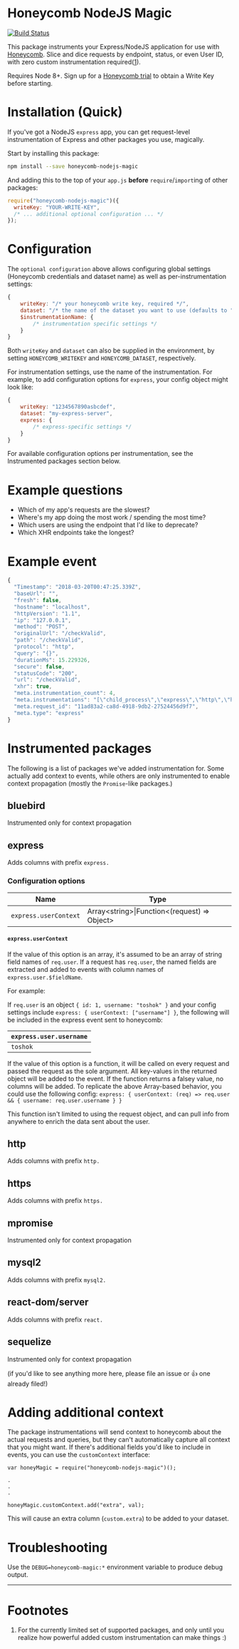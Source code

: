 # Honeycomb NodeJS Magic

[![Build Status](https://travis-ci.org/honeycombio/honeycomb-nodejs-magic.svg?branch=master)](https://travis-ci.org/honeycombio/honeycomb-nodejs-magic)

This package instruments your Express/NodeJS application for use with [Honeycomb](https://honeycomb.io). Slice and dice requests by endpoint, status, or even User ID, with zero custom instrumentation required([1](#footnotes)).

Requires Node 8+. Sign up for a [Honeycomb trial](https://ui.honeycomb.io/signup) to obtain a Write Key before starting.

# Installation (Quick)

If you've got a NodeJS `express` app, you can get request-level instrumentation of Express and other packages you use, magically.

Start by installing this package:

```bash
npm install --save honeycomb-nodejs-magic
```

And adding this to the top of your `app.js` **before** `require`/`import`ing of other packages:

```javascript
require("honeycomb-nodejs-magic")({
  writeKey: "YOUR-WRITE-KEY",
  /* ... additional optional configuration ... */
});
```

# Configuration

The `optional configuration` above allows configuring global settings (Honeycomb credentials and dataset name) as well as per-instrumentation settings:

```javascript
{
    writeKey: "/* your honeycomb write key, required */",
    dataset: "/* the name of the dataset you want to use (defaults to "nodejs") */"
    $instrumentationName: {
        /* instrumentation specific settings */
    }
}
```

Both `writeKey` and `dataset` can also be supplied in the environment, by setting `HONEYCOMB_WRITEKEY` and `HONEYCOMB_DATASET`, respectively.

For instrumentation settings, use the name of the instrumentation. For example, to add configuration options for `express`, your config object might look like:

```javascript
{
    writeKey: "1234567890asbcdef",
    dataset: "my-express-server",
    express: {
        /* express-specific settings */
    }
}
```

For available configuration options per instrumentation, see the Instrumented packages section below.

# Example questions

* Which of my app's requests are the slowest?
* Where's my app doing the most work / spending the most time?
* Which users are using the endpoint that I'd like to deprecate?
* Which XHR endpoints take the longest?

# Example event

```javascript
{
  "Timestamp": "2018-03-20T00:47:25.339Z",
  "baseUrl": "",
  "fresh": false,
  "hostname": "localhost",
  "httpVersion": "1.1",
  "ip": "127.0.0.1",
  "method": "POST",
  "originalUrl": "/checkValid",
  "path": "/checkValid",
  "protocol": "http",
  "query": "{}",
  "durationMs": 15.229326,
  "secure": false,
  "statusCode": "200",
  "url": "/checkValid",
  "xhr": true,
  "meta.instrumentation_count": 4,
  "meta.instrumentations": "[\"child_process\",\"express\",\"http\",\"https\"]",
  "meta.request_id": "11ad83a2-ca8d-4918-9db2-27524456d9f7",
  "meta.type": "express"
}
```

# Instrumented packages

The following is a list of packages we've added instrumentation for. Some actually add context to events, while others are only instrumented to enable
context propagation (mostly the `Promise`-like packages.)

## bluebird

Instrumented only for context propagation

## express

Adds columns with prefix `express.`

### Configuration options

| Name                  | Type                                                     |
| --------------------- | -------------------------------------------------------- |
| `express.userContext` | Array&lt;string&gt;\|Function&lt;(request) => Object&gt; |

#### `express.userContext`

If the value of this option is an array, it's assumed to be an array of string field names of `req.user`. If a request has `req.user`, the named fields are extracted and added to events with column names of `express.user.$fieldName`.

For example:

If `req.user` is an object `{ id: 1, username: "toshok" }` and your config settings include `express: { userContext: ["username"] }`, the following will be included in the express event sent to honeycomb:

| `express.user.username` |
| :---------------------- |
| `toshok`                |

If the value of this option is a function, it will be called on every request and passed the request as the sole argument. All key-values in the returned object will be added to the event. If the function returns a falsey value, no columns will be added. To replicate the above Array-based behavior, you could use the following config: `express: { userContext: (req) => req.user && { username: req.user.username } }`

This function isn't limited to using the request object, and can pull info from anywhere to enrich the data sent about the user.

## http

Adds columns with prefix `http.`

## https

Adds columns with prefix `https.`

## mpromise

Instrumented only for context propagation

## mysql2

Adds columns with prefix `mysql2.`

## react-dom/server

Adds columns with prefix `react.`

## sequelize

Instrumented only for context propagation

(if you'd like to see anything more here, please file an issue or :+1: one already filed!)

# Adding additional context

The package instrumentations will send context to honeycomb about the actual requests and queries, but they can't automatically capture all context that you might want.
If there's additional fields you'd like to include in events, you can use the `customContext` interface:

```
var honeyMagic = require("honeycomb-nodejs-magic")();

.
.
.

honeyMagic.customContext.add("extra", val);
```

This will cause an extra column (`custom.extra`) to be added to your dataset.

# Troubleshooting

Use the `DEBUG=honeycomb-magic:*` environment variable to produce debug output.

---

# Footnotes

1. For the currently limited set of supported packages, and only until you realize how powerful added custom instrumentation can make things :)
